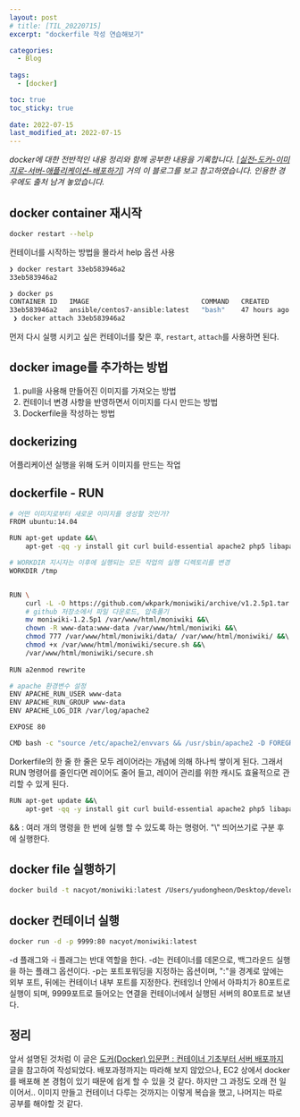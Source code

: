```yaml
---
layout: post
# title: [TIL_20220715]
excerpt: "dockerfile 작성 연습해보기"

categories:
  - Blog
  
tags:
  - [docker]

toc: true
toc_sticky: true
 
date: 2022-07-15
last_modified_at: 2022-07-15
---
```


<!--
2022-06-28-DOCKER 설치
-->

_docker에 대한 전반적인 내용 정리와 함께 공부한 내용을 기록합니다._
_[[실전-도커-이미지로-서버-애플리케이션-배포하기](https://www.44bits.io/ko/post/easy-deploy-with-docker)] 거의 이 블로그를 보고 참고하였습니다. 인용한 경우에도 출처 남겨 놓았습니다._
<br>

## docker container 재시작

```bash
docker restart --help
```

컨테이너를 시작하는 방법을 몰라서 help 옵션 사용

```bash
❯ docker restart 33eb583946a2                          
33eb583946a2

❯ docker ps                                                                               
CONTAINER ID   IMAGE                            COMMAND   CREATED        STATUS          PORTS     NAMES
33eb583946a2   ansible/centos7-ansible:latest   "bash"    47 hours ago   Up 12 seconds             nervous_shannon
 ❯ docker attach 33eb583946a2
```

먼저 다시 실행 시키고 싶은 컨테이너를 찾은 후, `restart`, `attach`를 사용하면 된다.

## docker image를 추가하는 방법
1) pull을 사용해 만들어진 이미지를 가져오는 방법
2) 컨테이너 변경 사항을 반영하면서 이미지를 다시 만드는 방법
3) Dockerfile을 작성하는 방법

## dockerizing
어플리케이션 실행을 위해 도커 이미지를 만드는 작업

## dockerfile - RUN

```bash
# 어떤 이미지로부터 새로운 이미지를 생성할 것인가?
FROM ubuntu:14.04 

RUN apt-get update &&\ 
	apt-get -qq -y install git curl build-essential apache2 php5 libapache2-mod-php5 rcs 

# WORKDIR 지시자는 이후에 실행되는 모든 작업의 실행 디렉토리를 변경
WORKDIR /tmp


RUN \ 
	curl -L -O https://github.com/wkpark/moniwiki/archive/v1.2.5p1.tar.gz &&\ tar xf /tmp/v1.2.5p1.tar.gz &&\
	# github 저장소에서 파일 다운로드, 압축풀기
	mv moniwiki-1.2.5p1 /var/www/html/moniwiki &&\ 
	chown -R www-data:www-data /var/www/html/moniwiki &&\ 
	chmod 777 /var/www/html/moniwiki/data/ /var/www/html/moniwiki/ &&\ 
	chmod +x /var/www/html/moniwiki/secure.sh &&\ 
	/var/www/html/moniwiki/secure.sh 
	
RUN a2enmod rewrite 

# apache 환경변수 설정
ENV APACHE_RUN_USER www-data 
ENV APACHE_RUN_GROUP www-data 
ENV APACHE_LOG_DIR /var/log/apache2 

EXPOSE 80 

CMD bash -c "source /etc/apache2/envvars && /usr/sbin/apache2 -D FOREGROUND"
```

Dorkerfile의 한 줄 한 줄은 모두 레이어라는 개념에 의해 하나씩 쌓이게 된다. 그래서 RUN 명령어를 줄인다면 레이어도 줄어 들고, 레이어 관리를 위한 캐시도 효율적으로 관리할 수 있게 된다.

```bash
RUN apt-get update &&\ 
	apt-get -qq -y install git curl build-essential apache2 php5 libapache2-mod-php5 rcs 
```

&& : 여러 개의 명령을 한 번에 실행 할 수 있도록 하는 명령어. "\\\" 띄어쓰기로 구분 후에 실행한다. 

## docker file 실행하기
```bash
docker build -t nacyot/moniwiki:latest /Users/yudongheon/Desktop/development/git-from-dockerfile/docker-moniwiki
```

## docker 컨테이너 실행
```bash
docker run -d -p 9999:80 nacyot/moniwiki:latest
```

-d 플래그와 -i 플래그는 반대 역할을 한다. -d는 컨테이너를 데몬으로, 백그라운드 실행을 하는 플래그 옵션이다.
-p는 포트포워딩을 지정하는 옵션이며, ":"을 경계로 앞에는 외부 포트, 뒤에는 컨테이너 내부 포트를 지정한다.
컨테잉너 안에서 아파치가 80포트로 실행이 되며, 9999포트로 들어오는 연결을 컨테이너에서 실행된 서버의 80포트로 보낸다.

## 정리
앞서 설명된 것처럼 이 글은 [도커(Docker) 입문편 : 컨테이너 기초부터 서버 배포까지](https://www.44bits.io/ko/post/easy-deploy-with-docker) 글을 참고하여 작성되었다. 배포과정까지는 따라해 보지 않았으나, EC2 상에서 docker를 배포해 본 경험이 있기 때문에 쉽게 할 수 있을 것 같다. 하지만 그 과정도 오래 전 일이어서.. 이미지 만들고 컨테이너 다루는 것까지는 이렇게 복습을 했고, 나머지는 따로 공부를 해야할 것 같다.
